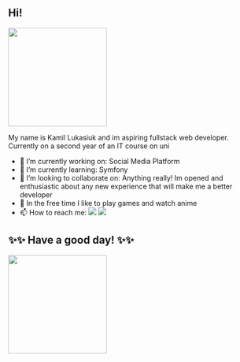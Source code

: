 ## Hi!

<img height="200" src="https://aniyuki.com/wp-content/uploads/2022/08/aniyuki-hello-29.gif"/>


My name is Kamil Lukasiuk and im aspiring fullstack web developer. Currently on a second year of an IT course on uni



- 🔭 I’m currently working on: 
  Social Media Platform
- 🌱 I’m currently learning:
  Symfony
- 👯 I’m looking to collaborate on: 
  Anything really! Im opened and enthusiastic about any new experience that will make me a better developer
- 🤠 In the free time I like to play games and watch anime
- 📫 How to reach me: 
[![](https://img.shields.io/badge/-linkedin-0073B1?style=flat-square)](https://linkedin.com/in/lukasiukkamil)
[![](https://img.shields.io/badge/-Facebook-blue)](https://www.facebook.com/lksiuk/)


## ✨✨ Have a good day! ✨✨

<img height="200" src="https://media.tenor.com/cPBQj33Iu-YAAAAC/cherry-blossom-anime.gif"/>
